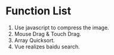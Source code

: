
# Function List

1. Use javascript to compress the image.
2. Mouse Drag & Touch Drag.
3. Array Quicksort.
4. Vue realizes baidu search.